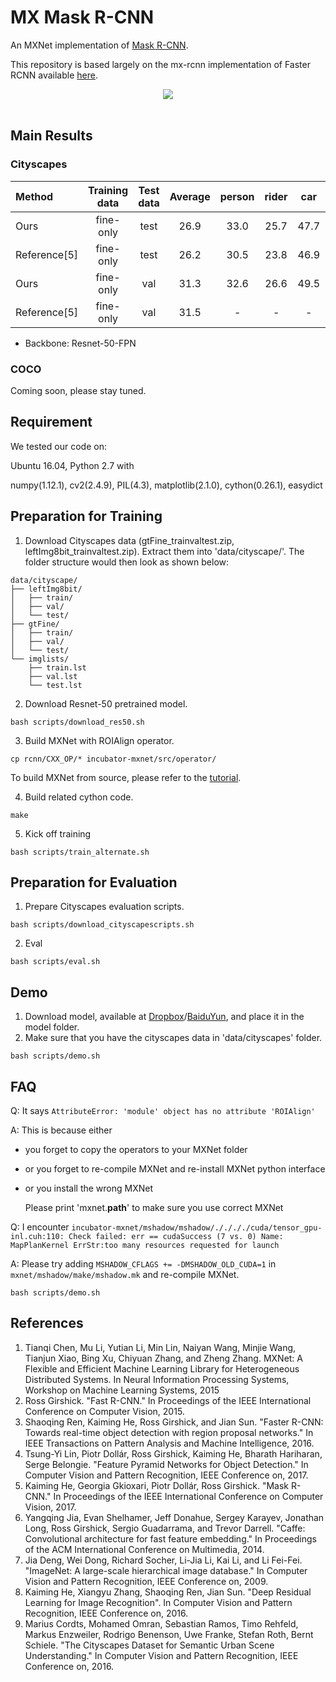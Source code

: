 # MX Mask R-CNN
An MXNet implementation of [Mask R-CNN](https://arxiv.org/abs/1703.06870).

This repository is based largely on the mx-rcnn implementation of Faster RCNN available [here](https://github.com/precedenceguo/mx-rcnn).


<div align="center">
<img src="https://github.com/TuSimple/mx-maskrcnn/blob/master/figures/maskrcnn_result.png"><br><br>
</div>


## Main Results


### Cityscapes 

| Method |Training data| Test data| Average | person | rider | car | truck | bus  | train| motorcycle| bicycle|
|:---|:---:|:---:|:---:|:---:|:---:|:---:|:---:|:---:|:---:|:---:|:---:|
| Ours| fine-only |test|26.9|33.0|25.7|47.7|21.6|27.4|23.0|19.9|16.9|
| Reference[5]| fine-only |test|26.2|30.5|23.8|46.9|22.8|32.2|18.6|19.1|16.0|
| Ours | fine-only |val|31.3|32.6|26.6|49.5|26.5|45.4|32.1|17.6|20.4|
| Reference[5]| fine-only |val|31.5| -| -| -| -| -| -| -| -| -| -|

- Backbone: Resnet-50-FPN

### COCO
Coming soon, please stay tuned.

## Requirement

We tested our code on:

Ubuntu 16.04, Python 2.7 with

numpy(1.12.1), cv2(2.4.9), PIL(4.3), matplotlib(2.1.0), cython(0.26.1), easydict

## Preparation for Training

1. Download Cityscapes data (gtFine_trainvaltest.zip, leftImg8bit_trainvaltest.zip). Extract them into 'data/cityscape/'.
 The folder structure would then look as shown below:

```
data/cityscape/
├── leftImg8bit/
│   ├── train/
│   ├── val/
│   └── test/
├── gtFine/
│   ├── train/
│   ├── val/
│   └── test/
└── imglists/
    ├── train.lst
    ├── val.lst
    └── test.lst
```


2. Download Resnet-50 pretrained model.
```
bash scripts/download_res50.sh

```

3. Build MXNet with ROIAlign operator.

```
cp rcnn/CXX_OP/* incubator-mxnet/src/operator/
```

To build MXNet from source, please refer to the [tutorial](https://mxnet.incubator.apache.org/get_started/build_from_source.html).

4. Build related cython code.

```
make
```

5. Kick off training

```
bash scripts/train_alternate.sh
```

## Preparation for Evaluation
1. Prepare Cityscapes evaluation scripts.

```
bash scripts/download_cityscapescripts.sh
```
2. Eval
```
bash scripts/eval.sh
```

## Demo
1. Download model, available at [Dropbox](https://www.dropbox.com/s/zidcbbt7apwg3z6/final-0000.params?dl=0)/[BaiduYun](https://pan.baidu.com/s/1o8n4VMU), and place it in the model folder. 
2. Make sure that you have the cityscapes data in 'data/cityscapes' folder.
```
bash scripts/demo.sh
```
## FAQ
Q: It says `AttributeError: 'module' object has no attribute 'ROIAlign'`

A: This is because either
 - you forget to copy the operators to your MXNet folder
 - or you forget to re-compile MXNet and re-install MXNet python interface
 - or you install the wrong MXNet
 
     Please print 'mxnet.__path__' to make sure you use correct MXNet
     
Q: I encounter `incubator-mxnet/mshadow/mshadow/././././cuda/tensor_gpu-inl.cuh:110: Check failed: err == cudaSuccess (7 vs. 0) Name: MapPlanKernel ErrStr:too many resources requested for launch`

A: Please try adding `MSHADOW_CFLAGS += -DMSHADOW_OLD_CUDA=1` in `mxnet/mshadow/make/mshadow.mk` and re-compile MXNet.
 

```
bash scripts/demo.sh
```

## References
1. Tianqi Chen, Mu Li, Yutian Li, Min Lin, Naiyan Wang, Minjie Wang, Tianjun Xiao, Bing Xu, Chiyuan Zhang, and Zheng Zhang. MXNet: A Flexible and Efficient Machine Learning Library for Heterogeneous Distributed Systems. In Neural Information Processing Systems, Workshop on Machine Learning Systems, 2015
2. Ross Girshick. "Fast R-CNN." In Proceedings of the IEEE International Conference on Computer Vision, 2015.
3. Shaoqing Ren, Kaiming He, Ross Girshick, and Jian Sun. "Faster R-CNN: Towards real-time object detection with region proposal networks." In IEEE Transactions on Pattern Analysis and Machine Intelligence, 2016.
4. Tsung-Yi Lin, Piotr Dollár, Ross Girshick, Kaiming He, Bharath Hariharan, Serge Belongie. "Feature Pyramid Networks for Object Detection." In Computer Vision and Pattern Recognition, IEEE Conference on, 2017.
5. Kaiming He, Georgia Gkioxari, Piotr Dollár, Ross Girshick. "Mask R-CNN." In Proceedings of the IEEE International Conference on Computer Vision, 2017.
4. Yangqing Jia, Evan Shelhamer, Jeff Donahue, Sergey Karayev, Jonathan Long, Ross Girshick, Sergio Guadarrama, and Trevor Darrell. "Caffe: Convolutional architecture for fast feature embedding." In Proceedings of the ACM International Conference on Multimedia, 2014.
5. Jia Deng, Wei Dong, Richard Socher, Li-Jia Li, Kai Li, and Li Fei-Fei. "ImageNet: A large-scale hierarchical image database." In Computer Vision and Pattern Recognition, IEEE Conference on, 2009.
6. Kaiming He, Xiangyu Zhang, Shaoqing Ren, Jian Sun. "Deep Residual Learning for Image Recognition". In Computer Vision and Pattern Recognition, IEEE Conference on, 2016.
7. Marius Cordts, Mohamed Omran, Sebastian Ramos, Timo Rehfeld, Markus Enzweiler, Rodrigo Benenson, Uwe Franke, Stefan Roth, Bernt Schiele. "The Cityscapes Dataset for Semantic Urban Scene Understanding." In Computer Vision and Pattern Recognition, IEEE Conference on, 2016.
